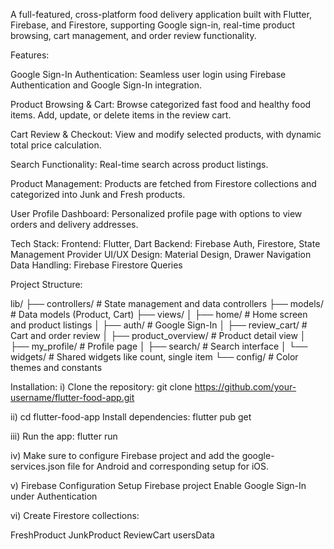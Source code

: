 A full-featured, cross-platform food delivery application built with Flutter, Firebase, and Firestore, supporting Google sign-in, real-time product browsing, cart management, and order review functionality.

Features:

Google Sign-In Authentication:
Seamless user login using Firebase Authentication and Google Sign-In integration.

Product Browsing & Cart:
Browse categorized fast food and healthy food items. Add, update, or delete items in the review cart.

Cart Review & Checkout:
View and modify selected products, with dynamic total price calculation.

Search Functionality:
Real-time search across product listings.

Product Management:
Products are fetched from Firestore collections and categorized into Junk and Fresh products.

User Profile Dashboard:
Personalized profile page with options to view orders and delivery addresses.

Tech Stack:
Frontend: Flutter, Dart
Backend: Firebase Auth, Firestore, State Management	Provider
UI/UX Design:	Material Design, Drawer Navigation
Data Handling:	Firebase Firestore Queries


Project Structure:

lib/
├── controllers/          # State management and data controllers
├── models/               # Data models (Product, Cart)
├── views/
│   ├── home/             # Home screen and product listings
│   ├── auth/             # Google Sign-In
│   ├── review_cart/      # Cart and order review
│   ├── product_overview/ # Product detail view
│   ├── my_profile/       # Profile page
│   ├── search/           # Search interface
│   └── widgets/          # Shared widgets like count, single item
└── config/               # Color themes and constants


Installation:
i) Clone the repository:
git clone https://github.com/your-username/flutter-food-app.git

ii) cd flutter-food-app
Install dependencies:
flutter pub get

iii) Run the app:
flutter run

iv) Make sure to configure Firebase project and add the google-services.json file for Android and corresponding setup for iOS.

v) Firebase Configuration
Setup Firebase project
Enable Google Sign-In under Authentication

vi) Create Firestore collections:

FreshProduct
JunkProduct
ReviewCart
usersData

